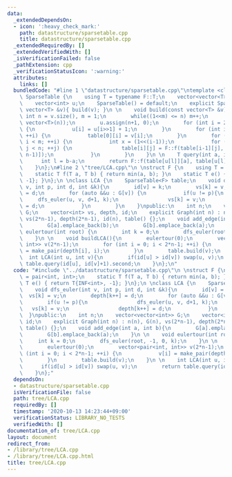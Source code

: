 ```yaml
---
data:
  _extendedDependsOn:
  - icon: ':heavy_check_mark:'
    path: datastructure/sparsetable.cpp
    title: datastructure/sparsetable.cpp
  _extendedRequiredBy: []
  _extendedVerifiedWith: []
  _isVerificationFailed: false
  _pathExtension: cpp
  _verificationStatusIcon: ':warning:'
  attributes:
    links: []
  bundledCode: "#line 1 \"datastructure/sparsetable.cpp\"\ntemplate <class F>\nstruct\
    \ SparseTable {\n    using T = typename F::T;\n    vector<vector<T>> table;\n\
    \    vector<int> u;\n    SparseTable() = default;\n    explicit SparseTable(const\
    \ vector<T> &v){ build(v); }\n \n    void build(const vector<T> &v){\n       \
    \ int n = v.size(), m = 1;\n        while((1<<m) <= n) m++;\n        table.assign(m,\
    \ vector<T>(n));\n        u.assign(n+1, 0);\n        for (int i = 2; i <= n; ++i)\
    \ {\n            u[i] = u[i>>1] + 1;\n        }\n        for (int i = 0; i < n;\
    \ ++i) {\n            table[0][i] = v[i];\n        }\n        for (int i = 1;\
    \ i < m; ++i) {\n            int x = (1<<(i-1));\n            for (int j = 0;\
    \ j < n; ++j) {\n                table[i][j] = F::f(table[i-1][j], table[i-1][min(j+x,\
    \ n-1)]);\n            }\n        }\n    }\n \n    T query(int a, int b){\n  \
    \      int l = b-a;\n        return F::f(table[u[l]][a], table[u[l]][b-(1<<u[l])]);\n\
    \    }\n};\n#line 2 \"tree/LCA.cpp\"\n \nstruct F {\n    using T = pair<int, int>;\n\
    \    static T f(T a, T b) { return min(a, b); }\n    static T e() { return T{INF<int>,\
    \ -1}; }\n};\n \nclass LCA {\n    SparseTable<F> table;\n    void dfs_euler(int\
    \ v, int p, int d, int &k){\n        id[v] = k;\n        vs[k] = v;\n        depth[k++]\
    \ = d;\n        for (auto &&u : G[v]) {\n            if(u != p){\n           \
    \     dfs_euler(u, v, d+1, k);\n                vs[k] = v;\n                depth[k++]\
    \ = d;\n            }\n        }\n    }\npublic:\n    int n;\n    vector<vector<int>>\
    \ G;\n    vector<int> vs, depth, id;\n    explicit Graph(int n) : n(n), G(n),\
    \ vs(2*n-1), depth(2*n-1), id(n), table() {};\n    void add_edge(int a, int b){\n\
    \        G[a].emplace_back(b);\n        G[b].emplace_back(a);\n    }\n \n    void\
    \ eulertour(int root) {\n        int k = 0;\n        dfs_euler(root, -1, 0, k);\n\
    \    }\n \n    void buildLCA(){\n        eulertour(0);\n        vector<pair<int,\
    \ int>> v(2*n-1);\n        for (int i = 0; i < 2*n-1; ++i) {\n            v[i]\
    \ = make_pair(depth[i], i);\n        }\n        table.build(v);\n    }\n \n  \
    \  int LCA(int u, int v){\n        if(id[u] > id[v]) swap(u, v);\n        return\
    \ table.query(id[u], id[v]+1).second;\n    }\n};\n"
  code: "#include \"../datastructure/sparsetable.cpp\"\n \nstruct F {\n    using T\
    \ = pair<int, int>;\n    static T f(T a, T b) { return min(a, b); }\n    static\
    \ T e() { return T{INF<int>, -1}; }\n};\n \nclass LCA {\n    SparseTable<F> table;\n\
    \    void dfs_euler(int v, int p, int d, int &k){\n        id[v] = k;\n      \
    \  vs[k] = v;\n        depth[k++] = d;\n        for (auto &&u : G[v]) {\n    \
    \        if(u != p){\n                dfs_euler(u, v, d+1, k);\n             \
    \   vs[k] = v;\n                depth[k++] = d;\n            }\n        }\n  \
    \  }\npublic:\n    int n;\n    vector<vector<int>> G;\n    vector<int> vs, depth,\
    \ id;\n    explicit Graph(int n) : n(n), G(n), vs(2*n-1), depth(2*n-1), id(n),\
    \ table() {};\n    void add_edge(int a, int b){\n        G[a].emplace_back(b);\n\
    \        G[b].emplace_back(a);\n    }\n \n    void eulertour(int root) {\n   \
    \     int k = 0;\n        dfs_euler(root, -1, 0, k);\n    }\n \n    void buildLCA(){\n\
    \        eulertour(0);\n        vector<pair<int, int>> v(2*n-1);\n        for\
    \ (int i = 0; i < 2*n-1; ++i) {\n            v[i] = make_pair(depth[i], i);\n\
    \        }\n        table.build(v);\n    }\n \n    int LCA(int u, int v){\n  \
    \      if(id[u] > id[v]) swap(u, v);\n        return table.query(id[u], id[v]+1).second;\n\
    \    }\n};"
  dependsOn:
  - datastructure/sparsetable.cpp
  isVerificationFile: false
  path: tree/LCA.cpp
  requiredBy: []
  timestamp: '2020-10-13 14:23:44+09:00'
  verificationStatus: LIBRARY_NO_TESTS
  verifiedWith: []
documentation_of: tree/LCA.cpp
layout: document
redirect_from:
- /library/tree/LCA.cpp
- /library/tree/LCA.cpp.html
title: tree/LCA.cpp
---
```

